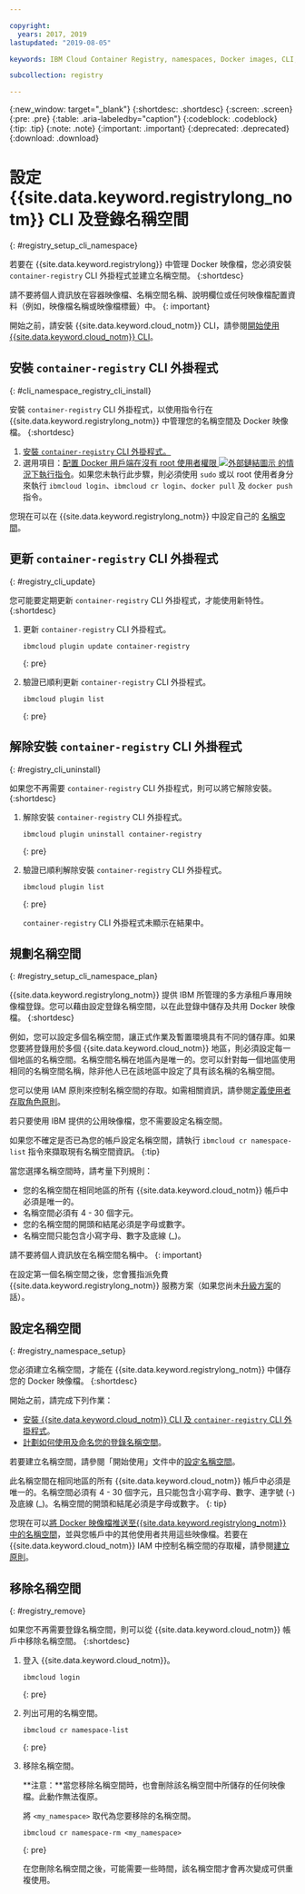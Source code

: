 ```yaml
---

copyright:
  years: 2017, 2019
lastupdated: "2019-08-05"

keywords: IBM Cloud Container Registry, namespaces, Docker images, CLI, commands, installing, registry CLI, removing namespaces, 

subcollection: registry

---
```


{:new_window: target="_blank"}
{:shortdesc: .shortdesc}
{:screen: .screen}
{:pre: .pre}
{:table: .aria-labeledby="caption"}
{:codeblock: .codeblock}
{:tip: .tip}
{:note: .note}
{:important: .important}
{:deprecated: .deprecated}
{:download: .download}

# 設定 {{site.data.keyword.registrylong_notm}} CLI 及登錄名稱空間
{: #registry_setup_cli_namespace}

若要在 {{site.data.keyword.registrylong}} 中管理 Docker 映像檔，您必須安裝 `container-registry` CLI 外掛程式並建立名稱空間。
{:shortdesc}

請不要將個人資訊放在容器映像檔、名稱空間名稱、說明欄位或任何映像檔配置資料（例如，映像檔名稱或映像檔標籤）中。
{: important}

開始之前，請安裝 {{site.data.keyword.cloud_notm}} CLI，請參閱[開始使用 {{site.data.keyword.cloud_notm}} CLI](/docs/cli?topic=cloud-cli-getting-started)。

## 安裝 `container-registry` CLI 外掛程式
{: #cli_namespace_registry_cli_install}

安裝 `container-registry` CLI 外掛程式，以使用指令行在 {{site.data.keyword.registrylong_notm}} 中管理您的名稱空間及 Docker 映像檔。
{:shortdesc}

1. [安裝 `container-registry` CLI 外掛程式。](/docs/services/Registry?topic=registry-getting-started#gs_registry_cli_install)
2. 選用項目：[配置 Docker 用戶端在沒有 root 使用者權限 ![外部鏈結圖示](../../icons/launch-glyph.svg "外部鏈結圖示") 的情況下執行指令](https://docs.docker.com/install/linux/linux-postinstall/)。如果您未執行此步驟，則必須使用 `sudo` 或以 root 使用者身分來執行 `ibmcloud login`、`ibmcloud cr login`、`docker pull` 及 `docker push` 指令。

您現在可以在 {{site.data.keyword.registrylong_notm}} 中設定自己的 [名稱空間](#registry_namespace_setup)。

## 更新 `container-registry` CLI 外掛程式
{: #registry_cli_update}

您可能要定期更新 `container-registry` CLI 外掛程式，才能使用新特性。
{:shortdesc}

1. 更新 `container-registry` CLI 外掛程式。

    ```
    ibmcloud plugin update container-registry
    ```
    {: pre}

2. 驗證已順利更新 `container-registry` CLI 外掛程式。

    ```
    ibmcloud plugin list
    ```
     {: pre}

## 解除安裝 `container-registry` CLI 外掛程式
{: #registry_cli_uninstall}

如果您不再需要 `container-registry` CLI 外掛程式，則可以將它解除安裝。
{:shortdesc}

1. 解除安裝 `container-registry` CLI 外掛程式。

    ```
    ibmcloud plugin uninstall container-registry
    ```
    {: pre}

2. 驗證已順利解除安裝 `container-registry` CLI 外掛程式。

    ```
    ibmcloud plugin list
    ```
    {: pre}

    `container-registry` CLI 外掛程式未顯示在結果中。

## 規劃名稱空間
{: #registry_setup_cli_namespace_plan}

{{site.data.keyword.registrylong_notm}} 提供 IBM 所管理的多方承租戶專用映像檔登錄。您可以藉由設定登錄名稱空間，以在此登錄中儲存及共用 Docker 映像檔。
{:shortdesc}

例如，您可以設定多個名稱空間，讓正式作業及暫置環境具有不同的儲存庫。如果您要將登錄用於多個 {{site.data.keyword.cloud_notm}} 地區，則必須設定每一個地區的名稱空間。名稱空間名稱在地區內是唯一的。您可以針對每一個地區使用相同的名稱空間名稱，除非他人已在該地區中設定了具有該名稱的名稱空間。

您可以使用 IAM 原則來控制名稱空間的存取。如需相關資訊，請參閱[定義使用者存取角色原則](/docs/services/Registry?topic=registry-user#user)。

若只要使用 IBM 提供的公用映像檔，您不需要設定名稱空間。

如果您不確定是否已為您的帳戶設定名稱空間，請執行 `ibmcloud cr namespace-list` 指令來擷取現有名稱空間資訊。
{:tip}

當您選擇名稱空間時，請考量下列規則：

- 您的名稱空間在相同地區的所有 {{site.data.keyword.cloud_notm}} 帳戶中必須是唯一的。
- 名稱空間必須有 4 - 30 個字元。
- 您的名稱空間的開頭和結尾必須是字母或數字。
- 名稱空間只能包含小寫字母、數字及底線 (_)。

請不要將個人資訊放在名稱空間名稱中。
{: important}

在設定第一個名稱空間之後，您會獲指派免費 {{site.data.keyword.registrylong_notm}} 服務方案（如果您尚未[升級方案](/docs/services/Registry?topic=registry-registry_overview#registry_plan_upgrade)的話）。

## 設定名稱空間
{: #registry_namespace_setup}

您必須建立名稱空間，才能在 {{site.data.keyword.registrylong_notm}} 中儲存您的 Docker 映像檔。
{:shortdesc}

開始之前，請完成下列作業：

- [安裝 {{site.data.keyword.cloud_notm}} CLI 及 `container-registry` CLI 外掛程式](/docs/services/Registry?topic=registry-getting-started#gs_registry_cli_install)。
- [計劃如何使用及命名您的登錄名稱空間](#registry_setup_cli_namespace_plan)。

若要建立名稱空間，請參閱「開始使用」文件中的[設定名稱空間](/docs/services/Registry?topic=registry-getting-started#gs_registry_namespace_add)。

此名稱空間在相同地區的所有 {{site.data.keyword.cloud_notm}} 帳戶中必須是唯一的。名稱空間必須有 4 - 30 個字元，且只能包含小寫字母、數字、連字號 (-) 及底線 (_)。名稱空間的開頭和結尾必須是字母或數字。
{: tip}

您現在可以[將 Docker 映像檔推送至{{site.data.keyword.registrylong_notm}} 中的名稱空間](/docs/services/Registry?topic=registry-registry_images_#registry_images_pushing_namespace)，並與您帳戶中的其他使用者共用這些映像檔。若要在 {{site.data.keyword.cloud_notm}} IAM 中控制名稱空間的存取權，請參閱[建立原則](/docs/services/Registry?topic=registry-user#create)。

## 移除名稱空間
{: #registry_remove}

如果您不再需要登錄名稱空間，則可以從 {{site.data.keyword.cloud_notm}} 帳戶中移除名稱空間。
{:shortdesc}

1. 登入 {{site.data.keyword.cloud_notm}}。

    ```
    ibmcloud login
    ```
    {: pre}

2. 列出可用的名稱空間。

    ```
    ibmcloud cr namespace-list
    ```
    {: pre}

3. 移除名稱空間。

    **注意：**當您移除名稱空間時，也會刪除該名稱空間中所儲存的任何映像檔。此動作無法復原。

    將 `<my_namespace>` 取代為您要移除的名稱空間。

    ```
    ibmcloud cr namespace-rm <my_namespace>
    ```
    {: pre}

    在您刪除名稱空間之後，可能需要一些時間，該名稱空間才會再次變成可供重複使用。
